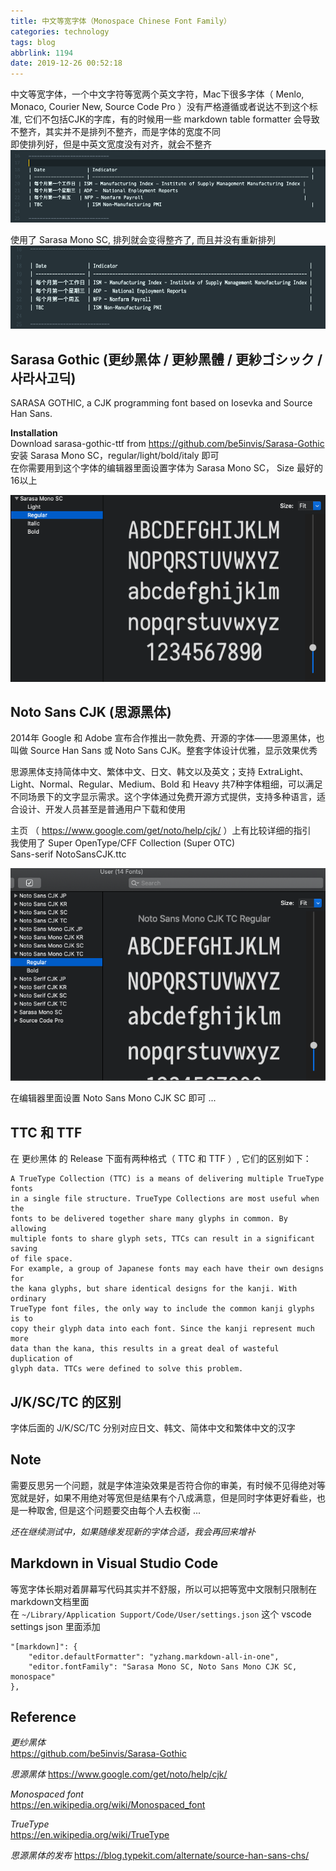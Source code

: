 ```yaml
---
title: 中文等宽字体（Monospace Chinese Font Family）
categories: technology
tags: blog
abbrlink: 1194
date: 2019-12-26 00:52:18
---
```



中文等宽字体，一个中文字符等宽两个英文字符，Mac下很多字体（ Menlo, Monaco, Courier New, Source Code Pro ）没有严格遵循或者说达不到这个标准, 它们不包括CJK的字库，有的时候用一些 markdown table formatter 会导致不整齐，其实并不是排列不整齐，而是字体的宽度不同  
​
即使排列好，但是中英文宽度没有对齐，就会不整齐  
![21bb4a49793092d7ba7bd6db7dd8cd45](monospace-chinese-font-family/5A821E0E-F5F7-409B-BDB7-4E987C3A198C.png)

使用了 Sarasa Mono SC, 排列就会变得整齐了, 而且并没有重新排列  
![3e429fbd7c1d497729da944f93f0dd02](monospace-chinese-font-family/F28D57C0-21BF-4A00-B0A8-F1DB5CB7BD54.png)

## Sarasa Gothic (更纱黑体 / 更紗黑體 / 更紗ゴシック / 사라사고딕)

SARASA GOTHIC, a CJK programming font based on Iosevka and Source Han Sans.  

**Installation**  
Download sarasa-gothic-ttf from https://github.com/be5invis/Sarasa-Gothic  
安装 Sarasa Mono SC，regular/light/bold/italy 即可  
在你需要用到这个字体的编辑器里面设置字体为 Sarasa Mono SC， Size 最好的16以上  

![7d98a2385467a80ff9e6412e4198a8ca](monospace-chinese-font-family/AE86A8BD-619A-4A71-B4FB-F37783250DB3.png)


## Noto Sans CJK (思源黑体)  
2014年 Google 和 Adobe 宣布合作推出一款免费、开源的字体——思源黑体，也叫做 Source Han Sans 或 Noto Sans CJK。整套字体设计优雅，显示效果优秀    

思源黑体支持简体中文、繁体中文、日文、韩文以及英文；支持 ExtraLight、Light、Normal、Regular、Medium、Bold 和 Heavy 共7种字体粗细，可以满足不同场景下的文字显示需求。这个字体通过免费开源方式提供，支持多种语言，适合设计、开发人员甚至是普通用户下载和使用  

主页 （ https://www.google.com/get/noto/help/cjk/ ）上有比较详细的指引  
我使用了 Super OpenType/CFF Collection (Super OTC)  
Sans-serif	NotoSansCJK.ttc  

![967f4755779b57d690ca45dc6886a697](monospace-chinese-font-family/442F50EA-1780-427A-A901-BABCBDC8004D.png)

在编辑器里面设置 Noto Sans Mono CJK SC 即可 ...  


## TTC 和 TTF
在 更纱黑体 的 Release 下面有两种格式（ TTC 和 TTF ）, 它们的区别如下：
```
A TrueType Collection (TTC) is a means of delivering multiple TrueType fonts
in a single file structure. TrueType Collections are most useful when the
fonts to be delivered together share many glyphs in common. By allowing
multiple fonts to share glyph sets, TTCs can result in a significant saving
of file space.
For example, a group of Japanese fonts may each have their own designs for
the kana glyphs, but share identical designs for the kanji. With ordinary
TrueType font files, the only way to include the common kanji glyphs is to
copy their glyph data into each font. Since the kanji represent much more
data than the kana, this results in a great deal of wasteful duplication of
glyph data. TTCs were defined to solve this problem.
```

## J/K/SC/TC 的区别
字体后面的 J/K/SC/TC 分别对应日文、韩文、简体中文和繁体中文的汉字  

## Note
需要反思另一个问题，就是字体渲染效果是否符合你的审美，有时候不见得绝对等宽就是好，如果不用绝对等宽但是结果有个八成满意，但是同时字体更好看些，也是一种取舍, 但是这个问题要交由每个人去权衡 ...  


_还在继续测试中，如果随缘发现新的字体合适，我会再回来增补_

## Markdown in Visual Studio Code
等宽字体长期对着屏幕写代码其实并不舒服，所以可以把等宽中文限制只限制在markdown文档里面  
在 `~/Library/Application Support/Code/User/settings.json` 这个 vscode settings json 里面添加  

```
"[markdown]": {
    "editor.defaultFormatter": "yzhang.markdown-all-in-one",
    "editor.fontFamily": "Sarasa Mono SC, Noto Sans Mono CJK SC, monospace"
},
```



## Reference
_更纱黑体_  
https://github.com/be5invis/Sarasa-Gothic  

_思源黑体_
https://www.google.com/get/noto/help/cjk/

_Monospaced font_  
https://en.wikipedia.org/wiki/Monospaced_font  

_TrueType_  
https://en.wikipedia.org/wiki/TrueType  

_思源黑体的发布_
https://blog.typekit.com/alternate/source-han-sans-chs/

